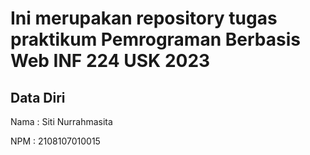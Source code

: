 # Ini merupakan repository tugas praktikum Pemrograman Berbasis Web INF 224 USK 2023
 
## Data Diri
 
Nama  : Siti Nurrahmasita

NPM   : 2108107010015
